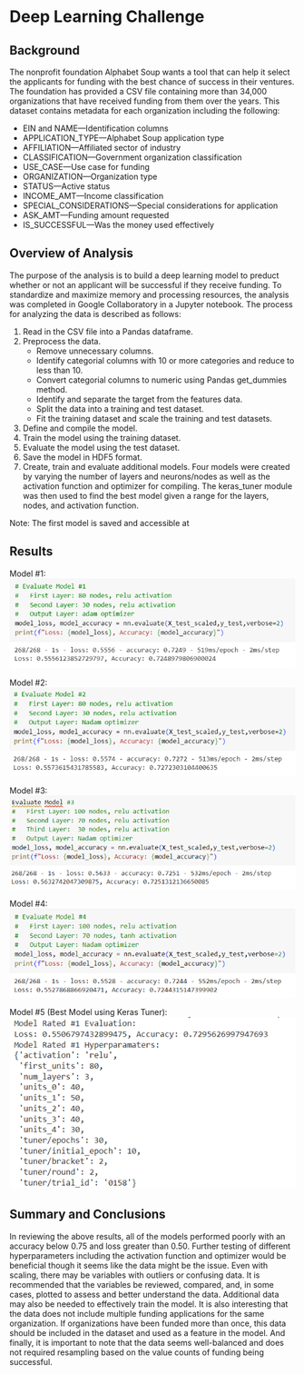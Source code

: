 # Deep Learning Challenge

## Background
The nonprofit foundation Alphabet Soup wants a tool that can help it select the applicants for funding with the best chance of success in their ventures. The foundation has provided a CSV file containing more than 34,000 organizations that have received funding from them over the years. This dataset contains metadata for each organization including the following:

* EIN and NAME—Identification columns
* APPLICATION_TYPE—Alphabet Soup application type
* AFFILIATION—Affiliated sector of industry
* CLASSIFICATION—Government organization classification
* USE_CASE—Use case for funding
* ORGANIZATION—Organization type
* STATUS—Active status
* INCOME_AMT—Income classification
* SPECIAL_CONSIDERATIONS—Special considerations for application
* ASK_AMT—Funding amount requested
* IS_SUCCESSFUL—Was the money used effectively

## Overview of Analysis
The purpose of the analysis is to build a deep learning model to preduct whether or not an applicant will be successful if they receive funding. To standardize and maximize memory and processing resources, the analysis was completed in Google Collaboratory in a Jupyter notebook. The process for analyzing the data is described as follows:
1. Read in the CSV file into a Pandas dataframe.
2. Preprocess the data.
    * Remove unnecessary columns.
    * Identify categorial columns with 10 or more categories and reduce to less than 10.
    * Convert categorial columns to numeric using Pandas get_dummies method.
    * Identify and separate the target from the features data.
    * Split the data into a training and test dataset.
    * Fit the training dataset and scale the training and test datasets.
3. Define and compile the model.
4. Train the model using the training dataset.
5. Evaluate the model using the test dataset.
6. Save the model in HDF5 format.
7. Create, train and evaluate additional models. Four models were created by varying the number of layers and neurons/nodes as well as the activation function and optimizer for compiling. The keras_tuner module was then used to find the best model given a range for the layers, nodes, and activation function.

Note: The first model is saved and accessible at 

## Results
Model #1:
![Model#1 Evaluation](images/model_1_eval.png)

Model #2:
![Model#2 Evaluation](images/model_2_eval.png)

Model #3:
![Model#3 Evaluation](images/model_3_eval.png)

Model #4:
![Model#4 Evaluation](images/model_4_eval.png)

Model #5 (Best Model using Keras Tuner):
![Model#5 Evaluation](images/model_5_eval.png)

## Summary and Conclusions
In reviewing the above results, all of the models performed poorly with an accuracy below 0.75 and loss greater than 0.50. Further testing of different hyperparameters including the activation function and optimizer would be beneficial though it seems like the data might be the issue. Even with scaling, there may be variables with outliers or confusing data. It is recommended that the variables be reviewed, compared, and, in some cases, plotted to assess and better understand the data. Additional data may also be needed to effectively train the model. It is also interesting that the data does not include multiple funding applications for the same organization. If organizations have been funded more than once, this data should be included in the dataset and used as a feature in the model. And finally, it is important to note that the data seems well-balanced and does not required resampling based on the value counts of funding being successful.
